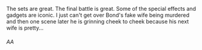 The sets are great. The final battle is great. Some of the special effects and gadgets are iconic. I just can't get over Bond's fake wife being murdered and then one scene later he is grinning cheek to cheek because his next wife is pretty...

###### AA
